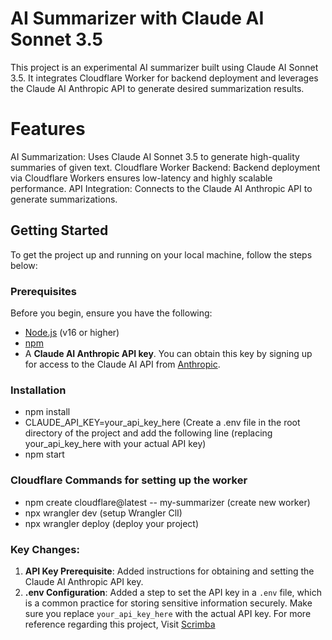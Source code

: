 
# AI Summarizer with Claude AI Sonnet 3.5

This project is an experimental AI summarizer built using Claude AI Sonnet 3.5. It integrates Cloudflare Worker for backend deployment and leverages the Claude AI Anthropic API to generate desired summarization results.
# Features
AI Summarization: Uses Claude AI Sonnet 3.5 to generate high-quality summaries of given text.
Cloudflare Worker Backend: Backend deployment via Cloudflare Workers ensures low-latency and highly scalable performance.
API Integration: Connects to the Claude AI Anthropic API to generate summarizations.
## Getting Started
To get the project up and running on your local machine, follow the steps below:
### Prerequisites
Before you begin, ensure you have the following:
- [Node.js](https://nodejs.org/) (v16 or higher)
- [npm](https://www.npmjs.com/)
- A **Claude AI Anthropic API key**. You can obtain this key by signing up for access to the Claude AI API from [Anthropic](https://www.anthropic.com/). 
### Installation
- npm install
- CLAUDE_API_KEY=your_api_key_here (Create a .env file in the root directory of the project and add the following line (replacing your_api_key_here with your actual API key)
- npm start
### Cloudflare Commands for setting up the worker
- npm create cloudflare@latest -- my-summarizer (create new worker)
- npx wrangler dev (setup Wrangler ClI)
- npx wrangler deploy (deploy your project)
### Key Changes:
1. **API Key Prerequisite**: Added instructions for obtaining and setting the Claude AI Anthropic API key.
2. **.env Configuration**: Added a step to set the API key in a `.env` file, which is a common practice for storing sensitive information securely.
Make sure you replace `your_api_key_here` with the actual API key.
For more reference regarding this project, Visit [Scrimba](https://v2.scrimba.com/claude-ai-c09gsmkso3)